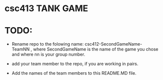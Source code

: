 # csc413 TANK GAME

# TODO:

- Rename repo to the folowing name: csc412-SecondGameName-TeamNN , where SecondGameName is the name of the game you chose and where nn is your group number.

- add your team member to the repo, if you are working in pairs.

- Add the names of the team members to this README.MD file.

